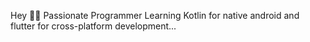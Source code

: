 Hey ✋🏻
Passionate Programmer 
Learning Kotlin for native android and flutter for cross-platform development...
